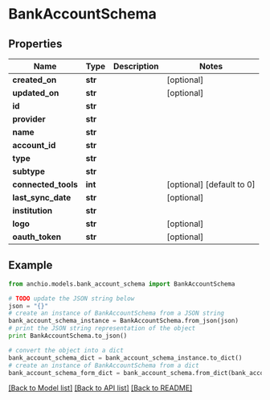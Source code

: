 # BankAccountSchema


## Properties

Name | Type | Description | Notes
------------ | ------------- | ------------- | -------------
**created_on** | **str** |  | [optional] 
**updated_on** | **str** |  | [optional] 
**id** | **str** |  | 
**provider** | **str** |  | 
**name** | **str** |  | 
**account_id** | **str** |  | 
**type** | **str** |  | 
**subtype** | **str** |  | 
**connected_tools** | **int** |  | [optional] [default to 0]
**last_sync_date** | **str** |  | [optional] 
**institution** | **str** |  | 
**logo** | **str** |  | [optional] 
**oauth_token** | **str** |  | [optional] 

## Example

```python
from anchio.models.bank_account_schema import BankAccountSchema

# TODO update the JSON string below
json = "{}"
# create an instance of BankAccountSchema from a JSON string
bank_account_schema_instance = BankAccountSchema.from_json(json)
# print the JSON string representation of the object
print BankAccountSchema.to_json()

# convert the object into a dict
bank_account_schema_dict = bank_account_schema_instance.to_dict()
# create an instance of BankAccountSchema from a dict
bank_account_schema_form_dict = bank_account_schema.from_dict(bank_account_schema_dict)
```
[[Back to Model list]](../README.md#documentation-for-models) [[Back to API list]](../README.md#documentation-for-api-endpoints) [[Back to README]](../README.md)



